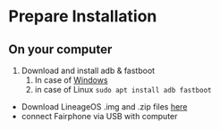 # Prepare Installation
## On your computer

1. Download and install adb & fastboot
   1. In case of [Windows](https://developer.android.com/studio/releases/platform-tools)
   1. in case of Linux `sudo apt install adb fastboot`
- Download LineageOS .img and .zip files [here](https://download.lineageos.org/FP3)
- connect Fairphone via USB with computer
